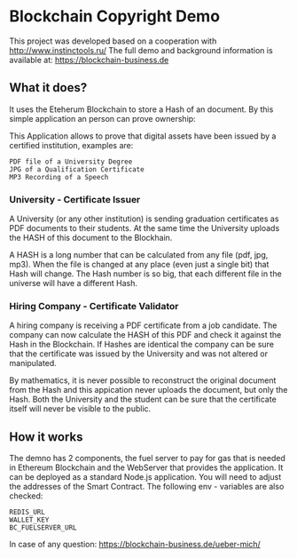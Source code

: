 # Blockchain Copyright Demo

This project was developed based on a cooperation with http://www.instinctools.ru/
The full demo and background information is available at: https://blockchain-business.de

## What it does?
It uses the Eteherum Blockchain to store a Hash of an document. By this simple application an person can prove ownership: 

This Application allows to prove that digital assets have been issued by a certified institution, examples are:

    PDF file of a University Degree
    JPG of a Qualification Certificate
    MP3 Recording of a Speech

### University - Certificate Issuer

A University (or any other institution) is sending graduation certificates as PDF documents to their students. At the same time the University uploads the HASH of this document to the Blockhain.

A HASH is a long number that can be calculated from any file (pdf, jpg, mp3). When the file is changed at any place (even just a single bit) that Hash will change. The Hash number is so big, that each different file in the universe will have a different Hash.
### Hiring Company - Certificate Validator

A hiring company is receiving a PDF certificate from a job candidate. The company can now calculate the HASH of this PDF and check it against the Hash in the Blockchain. If Hashes are identical the company can be sure that the certificate was issued by the University and was not altered or manipulated.

By mathematics, it is never possible to reconstruct the original document from the Hash and this appication never uploads the document, but only the Hash. Both the University and the student can be sure that the certificate itself will never be visible to the public.

## How it works
The demno has 2 components, the fuel server to pay for gas that is needed in Ethereum Blockchain and the WebServer that
provides the application. It can be deployed as a standard Node.js application. You will need to adjust the addresses of the Smart Contract.
The following env - variables are also checked:

    REDIS_URL
    WALLET_KEY
    BC_FUELSERVER_URL

In case of any question: https://blockchain-business.de/ueber-mich/

